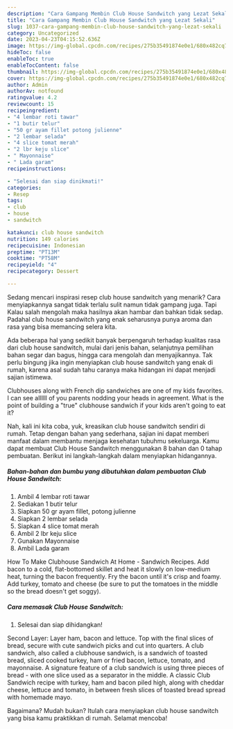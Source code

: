 ```yaml
---
description: "Cara Gampang Membin Club House Sandwitch yang Lezat Sekali"
title: "Cara Gampang Membin Club House Sandwitch yang Lezat Sekali"
slug: 1037-cara-gampang-membin-club-house-sandwitch-yang-lezat-sekali
category: Uncategorized
date: 2023-04-23T04:15:52.636Z
image: https://img-global.cpcdn.com/recipes/275b35491874e0e1/680x482cq70/club-house-sandwitch-foto-resep-utama.jpg
hideToc: false
enableToc: true
enableTocContent: false
thumbnail: https://img-global.cpcdn.com/recipes/275b35491874e0e1/680x482cq70/club-house-sandwitch-foto-resep-utama.jpg
cover: https://img-global.cpcdn.com/recipes/275b35491874e0e1/680x482cq70/club-house-sandwitch-foto-resep-utama.jpg
author: Admin
authorAv: notfound
ratingvalue: 4.2
reviewcount: 15
recipeingredient:
- "4 lembar roti tawar"
- "1 butir telur"
- "50 gr ayam fillet potong julienne"
- "2 lembar selada"
- "4 slice tomat merah"
- "2 lbr keju slice"
- " Mayonnaise"
- " Lada garam"
recipeinstructions:

- "Selesai dan siap dinikmati!"
categories:
- Resep
tags:
- club
- house
- sandwitch

katakunci: club house sandwitch 
nutrition: 149 calories
recipecuisine: Indonesian
preptime: "PT13M"
cooktime: "PT58M"
recipeyield: "4"
recipecategory: Dessert

---
```



Sedang mencari inspirasi resep club house sandwitch yang menarik? Cara menyiapkannya sangat tidak terlalu sulit namun tidak gampang juga. Tapi Kalau salah mengolah maka hasilnya akan hambar dan bahkan tidak sedap. Padahal club house sandwitch yang enak seharusnya punya aroma dan rasa yang bisa memancing selera kita.


Ada beberapa hal yang sedikit banyak berpengaruh terhadap kualitas rasa dari club house sandwitch, mulai dari jenis bahan, selanjutnya pemilihan bahan segar dan bagus, hingga cara mengolah dan menyajikannya. Tak perlu bingung jika ingin menyiapkan club house sandwitch yang enak di rumah, karena asal sudah tahu caranya maka hidangan ini dapat menjadi sajian istimewa.

Clubhouses along with French dip sandwiches are one of my kids favorites. I can see allllll of you parents nodding your heads in agreement. What is the point of building a &#34;true&#34; clubhouse sandwich if your kids aren&#39;t going to eat it?


Nah, kali ini kita coba, yuk, kreasikan club house sandwitch sendiri di rumah. Tetap dengan bahan yang sederhana, sajian ini dapat memberi manfaat dalam membantu menjaga kesehatan tubuhmu sekeluarga. Kamu dapat membuat Club House Sandwitch menggunakan 8 bahan dan 0 tahap pembuatan. Berikut ini langkah-langkah dalam menyiapkan hidangannya.

<!--inarticleads1-->

##### Bahan-bahan dan bumbu yang dibutuhkan dalam pembuatan Club House Sandwitch:

1. Ambil 4 lembar roti tawar
1. Sediakan 1 butir telur
1. Siapkan 50 gr ayam fillet, potong julienne
1. Siapkan 2 lembar selada
1. Siapkan 4 slice tomat merah
1. Ambil 2 lbr keju slice
1. Gunakan  Mayonnaise
1. Ambil  Lada garam


How To Make Clubhouse Sandwich At Home - Sandwich Recipes. Add bacon to a cold, flat-bottomed skillet and heat it slowly on low-medium heat, turning the bacon frequently. Fry the bacon until it&#39;s crisp and foamy. Add turkey, tomato and cheese (be sure to put the tomatoes in the middle so the bread doesn&#39;t get soggy). 

<!--inarticleads2-->

##### Cara memasak Club House Sandwitch:


1. Selesai dan siap dihidangkan!

Second Layer: Layer ham, bacon and lettuce. Top with the final slices of bread, secure with cute sandwich picks and cut into quarters. A club sandwich, also called a clubhouse sandwich, is a sandwich of toasted bread, sliced cooked turkey, ham or fried bacon, lettuce, tomato, and mayonnaise. A signature feature of a club sandwich is using three pieces of bread - with one slice used as a separator in the middle. A classic Club Sandwich recipe with turkey, ham and bacon piled high, along with cheddar cheese, lettuce and tomato, in between fresh slices of toasted bread spread with homemade mayo. 

Bagaimana? Mudah bukan? Itulah cara menyiapkan club house sandwitch yang bisa kamu praktikkan di rumah. Selamat mencoba!
